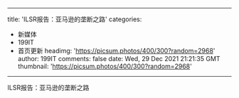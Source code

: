
---
title: 'ILSR报告：亚马逊的垄断之路'
categories: 
 - 新媒体
 - 199IT
 - 首页更新
headimg: 'https://picsum.photos/400/300?random=2968'
author: 199IT
comments: false
date: Wed, 29 Dec 2021 21:21:35 GMT
thumbnail: 'https://picsum.photos/400/300?random=2968'
---

<div>   
ILSR报告：亚马逊的垄断之路  
</div>
            